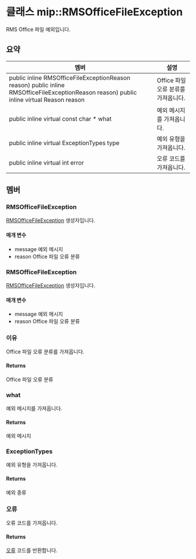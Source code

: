 # <a name="class-miprmsofficefileexception"></a>클래스 mip::RMSOfficeFileException 
RMS Office 파일 예외입니다.
## <a name="summary"></a>요약
 멤버                        | 설명                                
--------------------------------|---------------------------------------------
public inline  RMSOfficeFileExceptionReason reason) public inline  RMSOfficeFileExceptionReason reason) public inline virtual Reason reason | Office 파일 오류 분류를 가져옵니다.
public inline virtual const char * what | 예외 메시지를 가져옵니다.
public inline virtual ExceptionTypes type | 예외 유형을 가져옵니다.
public inline virtual int error | 오류 코드를 가져옵니다.
## <a name="members"></a>멤버
### <a name="rmsofficefileexception"></a>RMSOfficeFileException
[RMSOfficeFileException](#classmip_1_1_r_m_s_office_file_exception) 생성자입니다.
#### <a name="parameters"></a>매개 변수
* message 예외 메시지 
* reason Office 파일 오류 분류
### <a name="rmsofficefileexception"></a>RMSOfficeFileException
[RMSOfficeFileException](#classmip_1_1_r_m_s_office_file_exception) 생성자입니다.
#### <a name="parameters"></a>매개 변수
* message 예외 메시지 
* reason Office 파일 오류 분류
### <a name="reason"></a>이유
Office 파일 오류 분류를 가져옵니다.
#### <a name="returns"></a>Returns
Office 파일 오류 분류
### <a name="what"></a>what
예외 메시지를 가져옵니다.
#### <a name="returns"></a>Returns
예외 메시지
### <a name="exceptiontypes"></a>ExceptionTypes
예외 유형을 가져옵니다.
#### <a name="returns"></a>Returns
예외 종류
### <a name="error"></a>오류
오류 코드를 가져옵니다.
#### <a name="returns"></a>Returns
[오류](#classmip_1_1_error) 코드를 반환합니다.